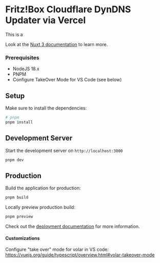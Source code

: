 # Fritz!Box Cloudflare DynDNS Updater via Vercel


This is a 

Look at the [Nuxt 3 documentation](https://nuxt.com/docs/getting-started/introduction) to learn more.

### Prerequisites 


- NodeJS 18.x
- PNPM
- Configure TakeOver Mode for VS Code (see below)

## Setup

Make sure to install the dependencies:

```bash
# pnpm
pnpm install
```

## Development Server

Start the development server on `http://localhost:3000`

```bash
pnpm dev
```

## Production

Build the application for production:

```bash
pnpm build
```

Locally preview production build:

```bash
pnpm preview
```

Check out the [deployment documentation](https://nuxt.com/docs/getting-started/deployment) for more information.


#### Customizations

Configure "take over" mode for volar in VS code: https://vuejs.org/guide/typescript/overview.html#volar-takeover-mode
